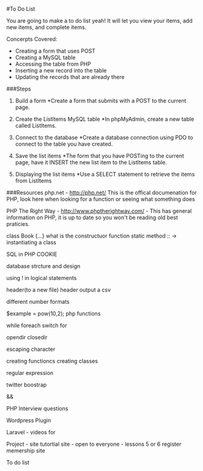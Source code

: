 #To Do List

You are going to make a to do list yeah! It will let you view your items, add new items, and complete items.

Concerpts Covered:
- Creating a form that uses POST
- Creating a MySQL table
- Accessing the table from PHP
- Inserting a new record into the table
- Updating the records that are already there

###Steps

1. Build a form
  *Create a form that submits with a POST to the current page. 

2. Create the ListItems MySQL table
  *In phpMyAdmin, create a new table called ListItems.

3. Connect to the database
  *Create a database connection using PDO to connect to the table you have created.

4. Save the list items
  *The form that you have POSTing to the current page, have it INSERT the new list item to the ListItems table.

5. Displaying the list items
  *Use a SELECT statement to retrieve the items from ListItems

###Resources
php.net - http://php.net/ This is the offical documenation for PHP, look here when looking for a function or seeing what something does

PHP The Right Way - http://www.phptherightway.com/ - This has general information on PHP, it is up to date so you won't be reading old best praticies.







class Book {...}
what is the constructuor function
static method ::
-> 
instantiating a class


SQL in PHP
COOKIE 

database strcture and design

using ! in logical statements

header(to a new file) header output a csv

different number formats 

$example = pow(10,2);
php functions

while
foreach
switch
for

opendir
closedir

escaping character

creating functioncs
creating classes

regular expression

twitter boostrap

&&

PHP Interview questions


Wordpress Plugin

Laravel - videos for 

Project - site tutortial site - open to everyone - lessons 5 or 6 register
memership site

To do list





